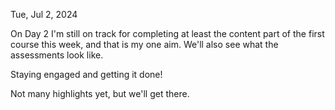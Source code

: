 Tue, Jul 2, 2024

On Day 2 I'm still on track for completing at least the content part of the first course this week, and that is my one aim. We'll also see what the assessments look like.

Staying engaged and getting it done!

Not many highlights yet, but we'll get there.
